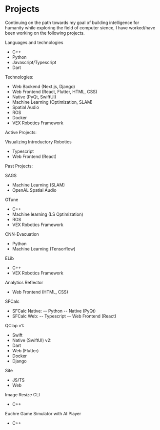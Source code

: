 # Projects

Continuing on the path towards my goal of building intelligence for humanity while exploring the field of computer sience, I have worked/have been working on the following projects. 

Languages and technologies
- C++
- Python
- Javascript/Typescript
- Dart

Technologies: 
- Web Backend (Next.js, Django)
- Web Frontend (React, Flutter, HTML, CSS)
- Native (PyQt, SwiftUI)
- Machine Learning (Optimization, SLAM)
- Spatial Audio
- ROS
- Docker
- VEX Robotics Framework


Active Projects:

Visualizing Introductory Robotics
- Typescript
- Web Frontend (React)

Past Projects: 

SAGS
- Machine Learning (SLAM)
- OpenAL Spatial Audio

OTune
- C++
- Machine learning (LS Optimization)
- ROS
- VEX Robotics Framework

CNN-Evacuation
- Python
- Machine Learning (Tensorflow)

ELib
- C++
- VEX Robotics Framework

Analytics Reflector
- Web Frontend (HTML, CSS)

SFCalc
- SFCalc Native: 
-- Python
-- Native (PyQt)
- SFCalc Web:
-- Typescript
-- Web Frontend (React)

QClap
v1:
- Swift
- Native (SwiftUI)
v2:
- Dart
- Web (Flutter)
- Docker
- Django

Site
- JS/TS
- Web

Image Resize CLI
- C++

Euchre Game Simulator with AI Player
- C++



